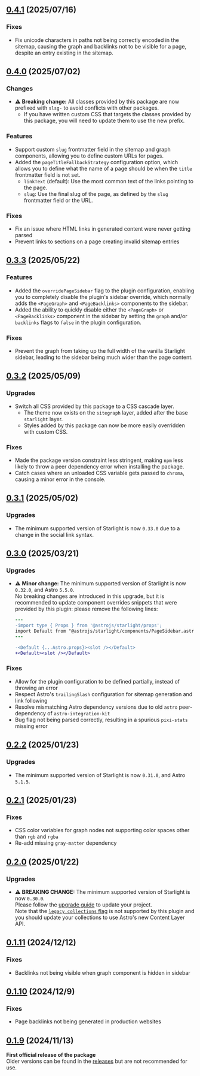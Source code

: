 ## [0.4.1](https://github.com/Fevol/starlight-site-graph/releases/tag/0.4.1) (2025/07/16)
### Fixes
-   Fix unicode characters in paths not being correctly encoded in the sitemap, 
    causing the graph and backlinks not to be visible for a page, despite an entry existing in the sitemap.

## [0.4.0](https://github.com/Fevol/starlight-site-graph/releases/tag/0.4.0) (2025/07/02)
### Changes
-   ⚠️ **Breaking change:** All classes provided by this package are now prefixed with `slsg-` to avoid conflicts with other packages.
    -   If you have written custom CSS that targets the classes provided by this package, you will need to update them to use the new prefix.

### Features
-   Support custom `slug` frontmatter field in the sitemap and graph components, allowing you to define custom URLs for pages.
-   Added the `pageTitleFallbackStrategy` configuration option, which allows you to define what the name of a page should be when the `title` frontmatter field is not set.
    -   `linkText` (default): Use the most common text of the links pointing to the page.
    -   `slug`: Use the final slug of the page, as defined by the `slug` frontmatter field or the URL.

### Fixes
-   Fix an issue where HTML links in generated content were never getting parsed
-   Prevent links to sections on a page creating invalid sitemap entries

## [0.3.3](https://github.com/Fevol/starlight-site-graph/releases/tag/0.3.3) (2025/05/22)
### Features
-   Added the `overridePageSidebar` flag to the plugin configuration, enabling you to completely disable the
    plugin's sidebar override, which normally adds the `<PageGraph>` and `<PageBacklinks>` components to the sidebar.
-   Added the ability to quickly disable either the `<PageGraph>` or `<PageBacklinks>` component
    in the sidebar by setting the `graph` and/or `backlinks` flags to `false` in the plugin configuration.

### Fixes
-   Prevent the graph from taking up the full width of the vanilla Starlight sidebar, leading to the sidebar
    being much wider than the page content.

## [0.3.2](https://github.com/Fevol/starlight-site-graph/releases/tag/0.3.2) (2025/05/09)
### Upgrades
-    Switch all CSS provided by this package to a CSS cascade layer.
     - The theme now exists on the `sitegraph` layer, added after the base `starlight` layer.
     - Styles added by this package can now be more easily overridden with custom CSS.

### Fixes
-   Made the package version constraint less stringent, making `npm` less likely to throw a peer dependency error 
    when installing the package.
-   Catch cases where an unloaded CSS variable gets passed to `chroma`, causing a minor error in the console.


## [0.3.1](https://github.com/Fevol/starlight-site-graph/releases/tag/0.3.1) (2025/05/02)
### Upgrades
-   The minimum supported version of Starlight is now `0.33.0` due to a change in the social link syntax.

## [0.3.0](https://github.com/Fevol/starlight-site-graph/releases/tag/0.3.0) (2025/03/21)
### Upgrades
-   ⚠️ **Minor change:** The minimum supported version of Starlight is now `0.32.0`, and Astro `5.5.0`.<br>
    No breaking changes are introduced in this upgrade, but it is recommended to update component overrides
    snippets that were provided by this plugin: please remove the following lines:
    ```diff
    ---
    -import type { Props } from '@astrojs/starlight/props';
    import Default from "@astrojs/starlight/components/PageSidebar.astro";
    ---
    
    -<Default {...Astro.props}><slot /></Default>
    +<Default><slot /></Default>
    ```

### Fixes
-   Allow for the plugin configuration to be defined partially, instead of throwing an error
-   Respect Astro's `trailingSlash` configuration for sitemap generation and link following
-   Resolve mismatching Astro dependency versions due to old `astro` peer-dependency of `astro-integration-kit`
-   Bug flag not being parsed correctly, resulting in a spurious `pixi-stats` missing error

## [0.2.2](https://github.com/Fevol/starlight-site-graph/releases/tag/0.2.2) (2025/01/23)
### Upgrades
-   The minimum supported version of Starlight is now `0.31.0`, and Astro `5.1.5`.

## [0.2.1](https://github.com/Fevol/starlight-site-graph/releases/tag/0.2.1) (2025/01/23)
### Fixes
-   CSS color variables for graph nodes not supporting color spaces other than `rgb` and `rgba`
-   Re-add missing `gray-matter` dependency


## [0.2.0](https://github.com/Fevol/starlight-site-graph/releases/tag/0.2.0) (2025/01/22)
### Upgrades 
-   ⚠️ **BREAKING CHANGE:** The minimum supported version of Starlight is now `0.30.0`.<br>
    Please follow the [upgrade guide](https://github.com/withastro/starlight/releases/tag/%40astrojs/starlight%400.30.0) to update your project.<br>
    Note that the [`legacy.collections` flag](https://docs.astro.build/en/reference/legacy-flags/#collections) is not supported by this plugin and you should update your collections to use Astro's new Content Layer API.

## [0.1.11](https://github.com/Fevol/starlight-site-graph/releases/tag/0.1.11) (2024/12/12)
### Fixes
-   Backlinks not being visible when graph component is hidden in sidebar

## [0.1.10](https://github.com/Fevol/starlight-site-graph/releases/tag/0.1.10) (2024/12/9)
### Fixes
-   Page backlinks not being generated in production websites

## [0.1.9](https://github.com/Fevol/starlight-site-graph/releases/tag/0.1.9) (2024/11/13)
**First official release of the package** <br/>
Older versions can be found in the [releases](https://github.com/Fevol/starlight-site-graph/releases) but are not recommended for use.
